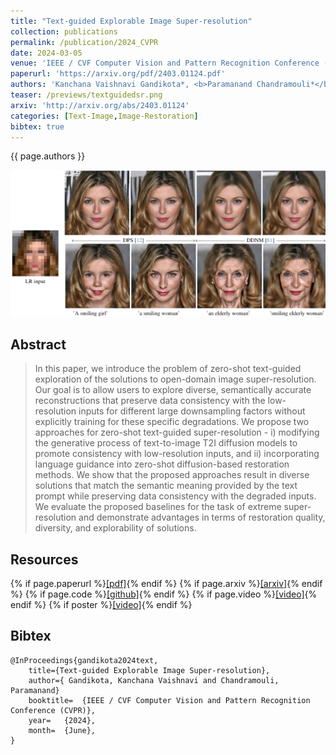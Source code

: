 ```yaml
---
title: "Text-guided Explorable Image Super-resolution"
collection: publications
permalink: /publication/2024_CVPR
date: 2024-03-05
venue: 'IEEE / CVF Computer Vision and Pattern Recognition Conference (CVPR)'
paperurl: 'https://arxiv.org/pdf/2403.01124.pdf'
authors: 'Kanchana Vaishnavi Gandikota*, <b>Paramanand Chandramouli*</b>'
teaser: /previews/textguidedsr.png
arxiv: 'http://arxiv.org/abs/2403.01124'
categories: [Text-Image,Image-Restoration]
bibtex: true
---
```


{{ page.authors }}

<img class="pub_teaser" src="../images/previews/textguidedsr.png" alt="Teaser Image" title="teaser" />

## Abstract

> In this paper, we introduce the problem of zero-shot text-guided exploration of the solutions to open-domain image super-resolution. Our goal is to allow users to explore diverse, semantically accurate reconstructions that preserve data consistency with the low-resolution inputs for different large downsampling factors without explicitly training for these specific degradations. We propose two approaches for zero-shot text-guided super-resolution - i) modifying the generative process of text-to-image T2I diffusion models to promote consistency with low-resolution inputs, and ii) incorporating language guidance into zero-shot diffusion-based restoration methods. We show that the proposed approaches result in diverse solutions that match the semantic meaning provided by the text prompt while preserving data consistency with the degraded inputs. We evaluate the proposed baselines for the task of extreme super-resolution and demonstrate advantages in terms of restoration quality, diversity, and explorability of solutions.
## Resources

{% if page.paperurl %}<a href=" {{ page.paperurl }} ">[pdf]</a>{% endif %} {% if page.arxiv %}<a href=" {{ page.arxiv }} ">[arxiv]</a>{% endif %} {% if page.code %}<a href=" {{ page.code }} ">[github]</a>{% endif %} {% if page.video %}<a href=" {{ page.video }} ">[video]</a>{% endif %} {% if poster %}<a href=" {{ page.poster }} ">[video]</a>{% endif %}

## Bibtex

    @InProceedings{gandikota2024text,
        title={Text-guided Explorable Image Super-resolution},
        author={ Gandikota, Kanchana Vaishnavi and Chandramouli, Paramanand}
        booktitle=	{IEEE / CVF Computer Vision and Pattern Recognition Conference (CVPR)},
        year=	{2024},
        month=	{June},
    }
